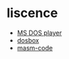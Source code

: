 # liscence

- [MS DOS player](../LICENSE)
- [dosbox](dosbox.com)
- [masm-code](https://github.com/Woodykaixa/masm-code/license.txt)
